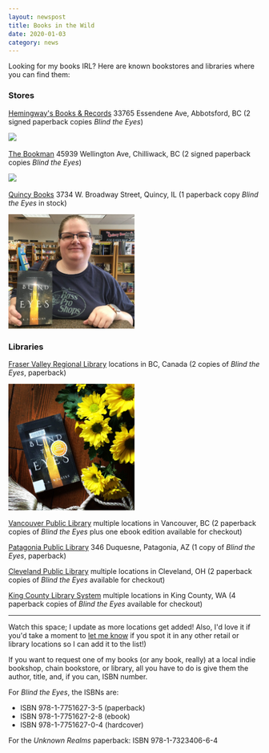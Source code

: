 ```yaml
---
layout: newspost
title: Books in the Wild
date: 2020-01-03
category: news
---
```


Looking for my books IRL? Here are known bookstores and libraries where you can find them:

### Stores
[Hemingway's Books & Records](http://www.hemibooks.com/)
33765 Essendene Ave, Abbotsford, BC (2 signed paperback copies *Blind the Eyes*)

<a href="http://www.hemibooks.com/" target="_blank"><img src="https://gallery.mailchimp.com/5d9ccc35d544fcc85135fb8ae/images/5c836ff1-be84-4f21-8c5b-fa04a9ffbcaf.jpg" style="width:50%;"></a>

[The Bookman](https://www.bookman.ca/)
45939 Wellington Ave, Chilliwack, BC (2 signed paperback copies *Blind the Eyes*)

<a href="https://www.bookman.ca/" target="_blank"><img src="https://scontent.fyvr3-1.fna.fbcdn.net/v/t1.0-9/p960x960/78294396_1042928966050131_3852765099655692288_o.jpg?_nc_cat=101&_nc_ohc=kAwrweRdp0sAQnN2XeNLAi7_Q_JH4nz9LqyxR528yWMHu9r8SXoJwmfGg&_nc_ht=scontent.fyvr3-1.fna&_nc_tp=1&oh=04d2e55cd2a7eee7b193cf8c3b308fe5&oe=5EA0EF92" style="width:50%;"></a>

[Quincy Books](https://www.bookandtoy.net/)
3734 W. Broadway Street, Quincy, IL (1 paperback copy *Blind the Eyes* in stock)

<a href="https://www.bookandtoy.net/" target="_blank"><img src="/QuincyBooks.jpg" style="width:50%;"></a>

### Libraries

[Fraser Valley Regional Library](https://fvrl.bibliocommons.com/item/show/1776036021)
locations in BC, Canada (2 copies of *Blind the Eyes*, paperback)

<a href="https://fvrl.bibliocommons.com/item/show/1776036021" target="_blank"><img src="/FVRLBookstagram.JPG" style="width:50%;"></a>

[Vancouver Public Library](https://vpl.bibliocommons.com/item/show/6786290038)
multiple locations in Vancouver, BC (2 paperback copies of *Blind the Eyes* plus one ebook edition available for checkout)

[Patagonia Public Library](https://patagonia.biblionix.com/catalog/?st=88EB7C0E3777AAB5E0D8A8C1DA2B9822)
346 Duquesne, Patagonia, AZ (1 copy of *Blind the Eyes*, paperback)

[Cleveland Public Library](https://search.clevnet.org/client/en_US/cpl-main/search/detailnonmodal/ent:$002f$002fSD_ILS$002f0$002fSD_ILS:7605508/one)
multiple locations in Cleveland, OH (2 paperback copies of *Blind the Eyes* available for checkout)

[King County Library System](https://kcls.bibliocommons.com/item/show/1894457082#)
multiple locations in King County, WA (4 paperback copies of *Blind the Eyes* available for checkout)

---

Watch this space; I update as more locations get added! Also, I'd love it if you'd take a moment to [let me know](mailto:kaiewrites@gmail.com) if you spot it in any other retail or library locations so I can add it to the list!)

If you want to request one of my books (or any book, really) at a local indie bookshop, chain bookstore, or library, all you have to do is give them the author, title, and, if you can, ISBN number.

For *Blind the Eyes*, the ISBNs are:

- ISBN 978-1-7751627-3-5 (paperback)
- ISBN 978-1-7751627-2-8 (ebook)
- ISBN 978-1-7751627-0-4 (hardcover)

For the *Unknown Realms* paperback: ISBN 978-1-7323406-6-4
